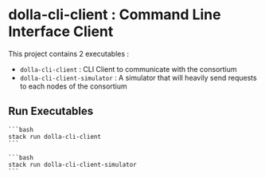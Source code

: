 # dolla-cli-client : Command Line Interface Client

This project contains 2 executables :

 - `dolla-cli-client` : CLI Client to communicate with the consortium
 - `dolla-cli-client-simulator` : A simulator that will heavily send requests to each nodes of the consortium

## Run Executables

    ```bash
    stack run dolla-cli-client
    ```

    ```bash
    stack run dolla-cli-client-simulator
    ```      